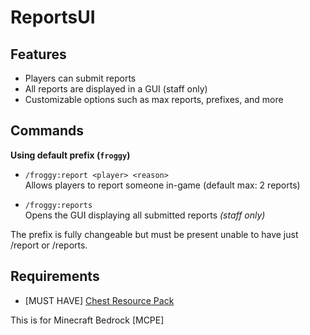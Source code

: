 # ReportsUI

## Features

- Players can submit reports
- All reports are displayed in a GUI (staff only)
- Customizable options such as max reports, prefixes, and more

## Commands

**Using default prefix (`froggy`)**

- `/froggy:report <player> <reason>`  
   Allows players to report someone in-game (default max: 2 reports)

- `/froggy:reports`  
   Opens the GUI displaying all submitted reports _(staff only)_

The prefix is fully changeable but must be present unable to have just /report or /reports.

## Requirements

- [MUST HAVE] [Chest Resource Pack](https://github.com/Herobrine643928/Chest-UI/tree/main/RP)

This is for Minecraft Bedrock [MCPE]
